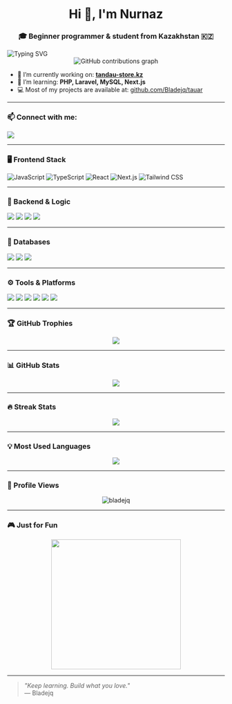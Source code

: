 <h1 align="center">Hi 👋, I'm Nurnaz</h1>
<h3 align="center">🎓 Beginner programmer & student from Kazakhstan 🇰🇿</h3>


<img src="https://readme-typing-svg.herokuapp.com?font=Fira+Code&duration=2000&pause=1000&width=435&lines=%D0%9C%D0%B0%D0%BC%D1%8B%D1%80%D0%B4%D1%8B%D2%A3+%D0%B0%D0%B9%D0%BB%D1%8B+%D1%82%D2%AF%D0%BD%D1%96;%D0%9A%D0%B5%D1%83%D0%B4%D0%B5%D0%BC%D0%B5+%D1%81%D1%96%D2%A3%D0%B4%D1%96+%D0%BA%D3%A9%D0%BA+%D1%88%D3%A9%D0%BF%D1%82%D1%96%D2%A3+%D1%82%D2%AF%D1%82%D1%96%D0%BD%D1%96;%D0%91%D0%BE%D0%BB%D1%83+%D0%BA%D0%B5%D1%80%D0%B5%D0%BA+%D0%B5%D0%B4%D1%96+%D0%BC%D0%B5%D0%BD%D1%96%D0%BC%D0%B5%D0%BD+%D0%B1%D1%96%D1%80+%D0%BA%D2%AF%D0%BD%D1%96;%D0%91%D2%B1%D0%BB+%D1%81%D3%99%D1%82;%D0%96%D2%AF%D1%80%D0%B3%D0%B5%D0%BD%D1%96%D0%BC%D0%B4%D0%B5+%D0%B1%D1%96%D1%80+%D0%BA%D2%AF%D0%BB%D1%96%D0%BF;%D0%9A%D2%AF%D0%B9%D0%B4%D1%96%D1%80%D1%96%D0%BF+%D0%B0%D0%BB%D0%BC%D0%B0+%D0%BA%D0%BE%D0%BB%D1%8B%D2%A3%D0%B4%D1%8B;%D0%AB%D1%81%D1%82%D1%8B%D2%9B+%D0%B1%D0%BE%D0%BB%D0%B0%D0%B4%D1%8B+%D0%B6%D2%AF%D1%80%D0%B5%D0%BA+%D2%B1%D0%BC%D1%8B%D1%82%D0%BF%D0%B0%D1%81%D0%B0%D0%BD+%D0%B6%D0%BE%D0%BB%D1%8B%D2%A3%D0%B4%D1%8B;%D0%90%D0%B9%D0%BD%D0%B0%D0%BB%D0%B0%D2%A3+%D0%B7%D2%B1%D0%BB%D1%8B%D0%BC%D0%B4%D1%8B;%D0%91%D1%96%D1%80%D0%B0%D2%9B+%D0%BA%D3%A9%D1%80%D1%81%D0%B5%D1%82%D0%BF%D0%B5+%D0%B6%D2%AF%D0%B7%D1%96%D2%A3%D0%B4%D1%96+%D0%BC%D2%B1%D2%A3%D0%B4%D1%8B;%D0%91%D1%96%D0%BB%D1%96%D0%BA%D1%82%D1%96+%D0%B1%D1%96%D1%80%D0%B4%D1%96%2C+%D0%B1%D1%96%D0%BB%D1%96%D0%BC%D0%B4%D1%96+%D0%BC%D1%8B%D2%A3%D0%B4%D1%8B+%D1%82%D0%B5%D0%BA+%D1%81%D0%B5%D0%BD;%D0%A1%D3%A9%D0%B7%D0%B4%D0%B5%D1%80%D1%96%D0%BC%D0%B5+%D0%BC%D0%B5%D0%BD%D1%96%D2%A3;%D0%9C%D0%B5%D0%BD+%D1%81%D0%B5%D0%BD%D1%96+%D0%B0%D0%BB%D0%B4%D0%B0%D0%BC%D0%B0%D0%B9%D0%BC%D1%8B%D0%BD;%D0%91%D2%B1%D0%BB+%D2%93%D0%B0%D0%B6%D0%B0%D0%B9%D1%8B%D0%BF+%D3%99%D0%BB%D0%B5%D0%BC%D0%BD%D1%96%D2%A3;%D3%A8%D0%BB%D0%B5%D2%A3%D1%96+%D1%82%D0%BE%D2%9B%D1%82%D0%B0%D0%BC%D0%B0%D0%B9%D0%B4%D1%8B;%D2%9A%D0%B0%D1%80%D0%B0+%D0%BA%D3%A9%D0%B7%D0%B4%D0%B5%D1%80%D1%96%D0%BC%D0%B5+%D2%9B%D0%B0%D1%80%D0%B0;%D0%A1%D3%A9%D0%B7%D0%B4%D0%B5%D1%80%D1%96%D0%BC%D0%B4%D1%96+%D1%82%D1%8B%D2%A3%D0%B4%D0%B0%D1%88%D1%8B;%D0%A1%D0%B5%D0%BD%D1%96%D2%A3+%D0%B6%D0%B0%D0%BB%D2%93%D1%8B%D0%B7+%D0%B0%D0%BD%D0%B0%D1%88%D1%8B%D2%A3;%D0%9A%D3%A9%D1%80%D1%96%D0%BF+%D1%81%D0%B5%D0%BD%D1%96+%D1%82%D0%BE%D0%BB%D2%93%D0%B0%D0%B9%D0%B4%D1%8B" alt="Typing SVG" />


<div align="center">
  <img src="https://i.imgur.com/WQXB665.gif" alt="GitHub contributions graph" />
</div>



- 🔭 I’m currently working on: **[tandau-store.kz](https://tandau-store.kz)**
- 🌱 I’m learning: **PHP, Laravel, MySQL, Next.js**
- 💻 Most of my projects are available at: [github.com/Bladejq/tauar](https://github.com/Bladejq/tauar)

---

### 📫 Connect with me:

<p>
  <a href="https://instagram.com/nurn4z3" target="blank"><img src="https://img.shields.io/badge/@nurn4z3-E4405F?style=for-the-badge&logo=Instagram&logoColor=white" /></a>
</p>

---

### 🖥️ Frontend Stack

<p align="left">
  <img src="https://img.shields.io/badge/JAVASCRIPT-F7DF1E?style=for-the-badge&logo=javascript&logoColor=000" alt="JavaScript"/>
  <img src="https://img.shields.io/badge/TYPESCRIPT-3178C6?style=for-the-badge&logo=typescript&logoColor=fff" alt="TypeScript"/>
  <img src="https://img.shields.io/badge/REACT-20232A?style=for-the-badge&logo=react&logoColor=61DAFB" alt="React"/>
  <img src="https://img.shields.io/badge/NEXT.JS-000000?style=for-the-badge&logo=nextdotjs&logoColor=white" alt="Next.js"/>
  <img src="https://img.shields.io/badge/TAILWINDCSS-38B2AC?style=for-the-badge&logo=tailwind-css&logoColor=white" alt="Tailwind CSS"/>
</p>


---

### 🧠 Backend & Logic

<p>
  <img src="https://img.shields.io/badge/PHP-777BB4?style=for-the-badge&logo=php&logoColor=white" />
  <img src="https://img.shields.io/badge/Laravel-F55247?style=for-the-badge&logo=laravel&logoColor=white" />
  <img src="https://img.shields.io/badge/Node.js-339933?style=for-the-badge&logo=nodedotjs&logoColor=white" />
  <img src="https://img.shields.io/badge/Python-3776AB?style=for-the-badge&logo=python&logoColor=white" />
</p>

---

### 💾 Databases

<p>
  <img src="https://img.shields.io/badge/MySQL-005C84?style=for-the-badge&logo=mysql&logoColor=white" />
  <img src="https://img.shields.io/badge/PostgreSQL-316192?style=for-the-badge&logo=postgresql&logoColor=white" />
  <img src="https://img.shields.io/badge/MongoDB-4EA94B?style=for-the-badge&logo=mongodb&logoColor=white" />
</p>

---

### ⚙️ Tools & Platforms

<p>
  <img src="https://img.shields.io/badge/Figma-F24E1E?style=for-the-badge&logo=figma&logoColor=white" />
  <img src="https://img.shields.io/badge/Photoshop-31A8FF?style=for-the-badge&logo=adobe-photoshop&logoColor=white" />
  <img src="https://img.shields.io/badge/Windows-0078D6?style=for-the-badge&logo=windows&logoColor=white" />
  <img src="https://img.shields.io/badge/VSCODE-007ACC?style=for-the-badge&logo=visual-studio-code&logoColor=white" />
  <img src="https://img.shields.io/badge/Git-F05032?style=for-the-badge&logo=git&logoColor=white" />
  <img src="https://img.shields.io/badge/GitHub-181717?style=for-the-badge&logo=github&logoColor=white" />
</p>

---

### 🏆 GitHub Trophies

<p align="center">
  <img src="https://github-profile-trophy.vercel.app/?username=bladejq&theme=onedark&no-frame=true&title=MultiLanguage,Commit,Repositories,Stars" />
</p>

---

### 📊 GitHub Stats

<p align="center">
  <img src="https://github-readme-stats.vercel.app/api?username=bladejq&show_icons=true&theme=radical" />
</p>

---

### 🔥 Streak Stats

<p align="center">
  <img src="https://streak-stats.demolab.com?user=bladejq&theme=radical&border_radius=5" />
</p>

---

### 💡 Most Used Languages

<p align="center">
  <img src="https://github-readme-stats.vercel.app/api/top-langs/?username=bladejq&layout=compact&theme=radical" />
</p>

---

### 🎯 Profile Views

<p align="center">
  <img src="https://komarev.com/ghpvc/?username=bladejq&label=Profile%20views&color=0e75b6&style=flat" alt="bladejq" />
</p>

---

### 🎮 Just for Fun

<p align="center">
  <img src="https://media.giphy.com/media/TrhB6pUPU3t5vYXkEv/giphy.gif" width="300" />
</p>

---

> _"Keep learning. Build what you love."_  
> — Bladejq
